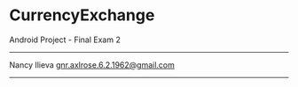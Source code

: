 # CurrencyExchange
Android Project - Final Exam 2
*****************************************

Nancy Ilieva
gnr.axlrose.6.2.1962@gmail.com
*****************************************


